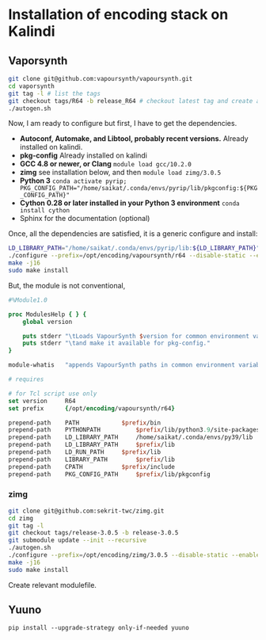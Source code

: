 
# Installation of encoding stack on Kalindi

## Vaporsynth

```bash
git clone git@github.com:vapoursynth/vapoursynth.git
cd vaporsynth
git tag -l # list the tags
git checkout tags/R64 -b release_R64 # checkout latest tag and create a branch
./autogen.sh
```

Now, I am ready to configure but first, I have to get the dependencies.


 - **Autoconf, Automake, and Libtool, probably recent versions.**  Already installed on kalindi.
 - **pkg-config** Already installed on kalindi
 - **GCC 4.8 or newer, or Clang** `module load gcc/10.2.0`
 - **zimg** see installation below, and then `module load zimg/3.0.5`
 - **Python 3** `conda activate pyrip; PKG_CONFIG_PATH="/home/saikat/.conda/envs/pyrip/lib/pkgconfig:${PKG_CONFIG_PATH}"`
 - **Cython 0.28 or later installed in your Python 3 environment** `conda install cython`
 - Sphinx for the documentation (optional)

Once, all the dependencies are satisfied, it is a generic configure and install:
```bash
LD_LIBRARY_PATH="/home/saikat/.conda/envs/pyrip/lib:${LD_LIBRARY_PATH}"
./configure --prefix=/opt/encoding/vapoursynth/r64 --disable-static --enable-shared
make -j16
sudo make install
```

But, the module is not conventional,
```tcl
#%Module1.0

proc ModulesHelp { } {
    global version

    puts stderr "\tLoads VapourSynth $version for common environment variables"
    puts stderr "\tand make it available for pkg-config."
}

module-whatis	"appends VapourSynth paths in common environment variables"

# requires

# for Tcl script use only
set	version		R64
set	prefix		{/opt/encoding/vapoursynth/r64}

prepend-path 	PATH  			$prefix/bin
prepend-path 	PYTHONPATH  		$prefix/lib/python3.9/site-packages
prepend-path 	LD_LIBRARY_PATH 	/home/saikat/.conda/envs/py39/lib
prepend-path    LD_LIBRARY_PATH 	$prefix/lib
prepend-path    LD_RUN_PATH	 	$prefix/lib
prepend-path    LIBRARY_PATH 		$prefix/lib
prepend-path	CPATH			$prefix/include
prepend-path	PKG_CONFIG_PATH		$prefix/lib/pkgconfig
```

### zimg

```bash
git clone git@github.com:sekrit-twc/zimg.git
cd zimg
git tag -l
git checkout tags/release-3.0.5 -b release-3.0.5
git submodule update --init --recursive
./autogen.sh
./configure --prefix=/opt/encoding/zimg/3.0.5 --disable-static --enable-shared
make -j16
sudo make install
```

Create relevant modulefile.

## Yuuno

```
pip install --upgrade-strategy only-if-needed yuuno
```
